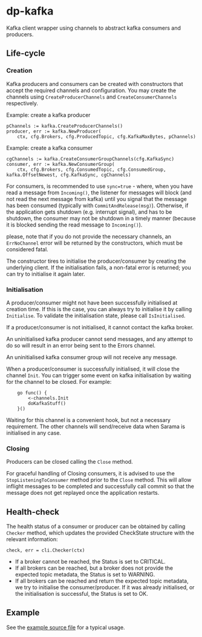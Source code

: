 dp-kafka
=======

Kafka client wrapper using channels to abstract kafka consumers and producers.

## Life-cycle

### Creation

Kafka producers and consumers can be created with constructors that accept the required channels and configuration. You may create the channels using `CreateProducerChannels` and `CreateConsumerChannels` respectively.

Example: create a kafka producer
```
pChannels := kafka.CreateProducerChannels()
producer, err := kafka.NewProducer(
	ctx, cfg.Brokers, cfg.ProducedTopic, cfg.KafkaMaxBytes, pChannels)
```

Example: create a kafka consumer
```
cgChannels := kafka.CreateConsumerGroupChannels(cfg.KafkaSync)
consumer, err := kafka.NewConsumerGroup(
	ctx, cfg.Brokers, cfg.ConsumedTopic, cfg.ConsumedGroup, kafka.OffsetNewest, cfg.KafkaSync, cgChannels)
```

For consumers, is recommended to use `sync=true` - where, when you have read a message from `Incoming()`,
the listener for messages will block (and not read the next message from kafka)
until you signal that the message has been consumed (typically with `CommitAndRelease(msg)`).
Otherwise, if the application gets shutdown (e.g. interrupt signal), and has to be shutdown,
the consumer may not be shutdown in a timely manner (because it is blocked sending the read message to `Incoming()`).

please, note that if you do not provide the necessary channels, an `ErrNoChannel` error will be returned by the constructors, which must be considered fatal.

The constructor tires to initialise the producer/consumer by creating the underlying client. If the initialisation fails, a non-fatal error is returned; you can try to initialise it again later.

### Initialisation

A producer/consumer might not have been successfully initialised at creation time. If this is the case, you can always try to initialise it by calling `Initialise`. To validate the initialisation state, please call `IsInitialised`.

If a producer/consumer is not initialised, it cannot contact the kafka broker.

An uninitialised kafka producer cannot send messages, and any attempt to do so will result in an error being sent to the Errors channel.

An uninitialised kafka consumer group will not receive any message.

When a producer/consumer is successfully initialised, it will close the channel `Init`. You can trigger some event on kafka initialisation by waiting for the channel to be closed. For example:
```
	go func() {
		<-channels.Init
		doKafkaStuff()
	}()
```

Waiting for this channel is a convenient hook, but not a necessary requirement. The other channels will send/receive data when Sarama is initialised in any case.

### Closing

Producers can be closed calling the `Close` method.

For graceful handling of Closing consumers, it is advised to use the `StopListeningToConsumer` method prior to the `Close` method. This will allow inflight messages to be completed and successfully call commit so that the message does not get replayed once the application restarts.

## Health-check

The health status of a consumer or producer can be obtained by calling `Checker` method, which updates the provided CheckState structure with the relevant information:
```
check, err = cli.Checker(ctx)
```

- If a broker cannot be reached, the Status is set to CRITICAL. 
- If all brokers can be reached, but a broker does not provide the expected topic metadata, the Status is set to WARNING.
- If all brokers can be reached and return the expected topic metadata, we try to initialise the consumer/producer. If it was already initialised, or the initialisation is successful, the Status is set to OK.

## Example

See the [example source file](cmd/kafka-example/main.go) for a typical usage.